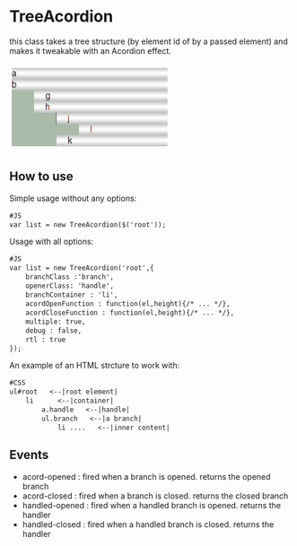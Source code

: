 TreeAcordion
=============

this class takes a tree structure (by element id of by a passed element) and makes it tweakable with an Acordion effect.

![Screenshot](http://github.com/arieh/MooTreeAcordion/raw/master/acord-sc.png)

How to use
----------

Simple usage without any options:	

	#JS
	var list = new TreeAcordion($('root'));

Usage with all options:	

	#JS
	var list = new TreeAcordion('root',{
		branchClass :'branch',
		openerClass: 'handle',
		branchContainer : 'li',
		acordOpenFunction : function(el,height){/* ... */},
		acordCloseFunction : function(el,height){/* ... */},
		multiple: true,
		debug : false,
		rtl : true
	});

An example of an HTML strcture to work with:

	#CSS
	ul#root   <--|root element|
		li      <--|container|
			a.handle   <--|handle|
			ul.branch   <--|a branch|
				li ....   <--|inner content|	
	
Events
-----------------
  * acord-opened : fired when a branch is opened. returns the opened branch
  * acord-closed : fired when a branch is closed. returns the closed branch
  * handled-opened : fired when a handled branch is opened. returns the handler
  * handled-closed : fired when a handled branch is closed. returns the handler